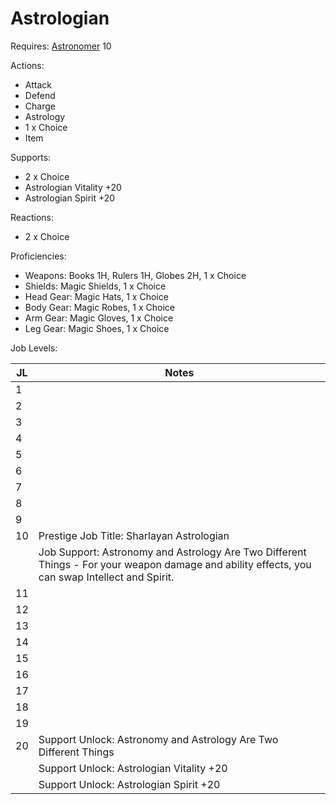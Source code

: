 # Astrologian

Requires: [Astronomer](/Jobs/JobDetails/Astronomer.md) 10

Actions:

- Attack
- Defend
- Charge
- Astrology
- 1 x Choice
- Item

Supports:

- 2 x Choice
- Astrologian Vitality +20
- Astrologian Spirit +20

Reactions:

- 2 x Choice

Proficiencies:

- Weapons: Books 1H, Rulers 1H, Globes 2H, 1 x Choice
- Shields: Magic Shields, 1 x Choice
- Head Gear: Magic Hats, 1 x Choice
- Body Gear: Magic Robes, 1 x Choice
- Arm Gear: Magic Gloves, 1 x Choice
- Leg Gear: Magic Shoes, 1 x Choice

Job Levels:

| JL | Notes |
| --- | --- |
| 1 | 
| 2 | 
| 3 | 
| 4 | 
| 5 | 
| 6 | 
| 7 | 
| 8 | 
| 9 | 
| 10 | Prestige Job Title: Sharlayan Astrologian
|    | Job Support: Astronomy and Astrology Are Two Different Things - For your weapon damage and ability effects, you can swap Intellect and Spirit.
| 11 | 
| 12 | 
| 13 | 
| 14 | 
| 15 | 
| 16 | 
| 17 | 
| 18 | 
| 19 | 
| 20 | Support Unlock: Astronomy and Astrology Are Two Different Things
|    | Support Unlock: Astrologian Vitality +20
|    | Support Unlock: Astrologian Spirit +20
